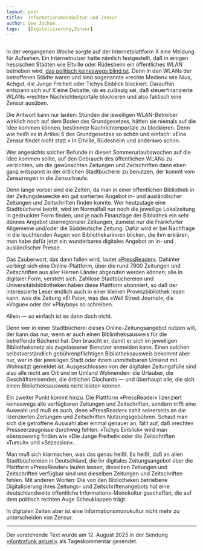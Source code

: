 ```yaml
---
layout:	post
title:	Informationsmonokultur und Zensur
author:	Uwe Jochum
tags:   [Digitalisierung,Zensur]
---
```


<img src="https://vg04.met.vgwort.de/na/43e8e4a621224fd9ad8a7e7432d8a239" width="1" height="1" alt="">

In der vergangenen Woche sorgte auf der Internetplattform X eine
Meldung für Aufsehen. Ein Internetnutzer hatte nämlich
festgestellt, daß in einigen hessischen Städten wie Eltville oder
Rüdesheim ein öffentliches WLAN betrieben wird, [das politisch
keineswegs blind
ist](https://x.com/GrobeDrFrank/status/1952730221011955978). Denn
in den WLANs der betroffenen Städte waren und sind sogenannte
»rechte Medien« wie Nius, Achgut, die Junge Freiheit oder Tichys
Einblick blockiert. Daraufhin entspann sich auf X eine Debatte,
ob es zulässig sei, daß steuerfinanzierte WLANs »rechte«
Nachrichtenportale blockieren und also faktisch eine Zensur
ausüben.

Die Antwort kann nur lauten: Stünden die jeweiligen
WLAN-Betreiber wirklich noch auf dem Boden des Grundgesetzes,
hätten sie niemals auf die Idee kommen können, bestimmte
Nachrichtenportale zu blockieren. Denn wie heißt es in Artikel 5
des Grundgesetzes so schön und einfach: »Eine Zensur findet nicht
statt.« In Eltville, Rüdesheim und anderswo schon.

Wer angesichts solcher Befunde in diesen Sommerurlaubswochen auf
die Idee kommen sollte, auf den Gebrauch des öffentlichen WLANs
zu verzichten, um die gewünschten Zeitungen und Zeitschriften
dann eben ganz entspannt in der örtlichen Stadtbücherei zu
benutzen, der kommt vom Zensurregen in die Zensurtraufe.

Denn lange vorbei sind die Zeiten, da man in einer öffentlichen
Bibliothek in der Zeitungsleseecke ein gut sortiertes Angebot in-
und ausländischer Zeitungen und Zeitschriften finden konnte. Wer
heutzutage eine Stadtbücherei betritt, wird im Normalfall nur
noch die jeweilige Lokalzeitung in gedruckter Form finden, und je
nach Finanzlage der Bibliothek ein sehr dünnes Angebot
überregionaler Zeitungen, zumeist nur die Frankfurter Allgemeine
und/oder die Süddeutsche Zeitung. Dafür wird er bei Nachfrage in
die leuchtenden Augen von Bibliothekarinnen blicken, die ihm
erklären, man habe dafür jetzt ein wunderbares digitales Angebot
an in- und ausländischer Presse.

Das Zauberwort, das dann fallen wird, lautet
[»PressReader«](https://www.pressreader.com/de). Dahinter
verbirgt sich eine Online-Plattform, über die rund 7900 Zeitungen
und Zeitschriften aus aller Herren Länder abgerufen werden
können; alle in digitaler Form, versteht sich. Zahllose
Stadtbüchereien und Universitätsbibliotheken haben diese
Plattform abonniert, so daß der interessierte Leser endlich auch
in einer kleinen Provinzbibliothek lesen kann, was die Zeitung
»El País«, was das »Wall Street Journal«, die »Vogue« oder der
»Playboy« so schreiben.

Allein — so einfach ist es dann doch nicht. 

Denn wer in einer Stadtbücherei dieses Online-Zeitungsangebot
nutzen will, der kann das nur, wenn er auch einen
Bibliotheksausweis für die betreffende Bücherei hat. Den braucht
er, damit er sich im jeweiligen Bibliotheksnetz als zugelassener
Benutzer anmelden kann. Einen solchen selbstverständlich
gebührenpflichtigen Bibliotheksausweis bekommt aber nur, wer in
der jeweiligen Stadt oder ihrem unmittelbaren Umland mit
Wohnsitzt gemeldet ist. Ausgeschlossen von der digitalen
Zeitungsfülle sind also alle nicht am Ort und im Umland
Wohnenden: die Urlauber, die Geschäftsreisenden, die örtlichen
Clochards — und überhaupt alle, die sich einen Bibliotheksausweis
nicht leisten können.

Ein zweiter Punkt kommt hinzu. Die Plattform »PressReader«
lizenziert keineswegs alle verfügbaren Zeitungen und
Zeitschriften, sondern trifft eine Auswahl und muß es auch, denn
»PressReader« zahlt seinerseits an die lizenzierten Zeitungen und
Zeitschriften Nutzungsgebühren. Schaut man sich die getroffene
Auswahl aber einmal genauer an, fällt auf, daß »rechte«
Presseerzeugnisse durchweg fehlen: »Tichys Einblick« wird man
ebensowenig finden wie »Die Junge Freiheit« oder die
Zeitschriften »Tumult« und »Sezession«.

Man muß sich klarmachen, was das genau heißt. Es heißt, daß an
allen Stadtbüchereien in Deutschland, die ihr digitales
Zeitungsangebot über die Plattform »PressReader« laufen lassen,
dieselben Zeitungen und Zeitschriften verfügbar sind und
dieselben Zeitungen und Zeitschriften fehlen. Mit anderen Worten:
Die von den Bibliotheken betriebene Digitalisierung ihres
Zeitungs- und Zeitschriftenangebots hat eine deutschlandweite
öffentliche Informations-Monokultur geschaffen, die auf dem
politisch rechten Auge Scheuklappen trägt.

In digitalen Zeiten aber ist eine Informationsmonokultur nicht
mehr zu unterscheiden von Zensur.

---

Der vorstehende Text wurde am 12. August 2025 in der Sendung
[»Kontrafunk
aktuell«](https://kontrafunk.radio/de/sendung-nachhoeren/politik-und-zeitgeschehen/kontrafunk-aktuell/kontrafunk-aktuell-vom-12-august-2025)
als Tageskommentar gesendet.
